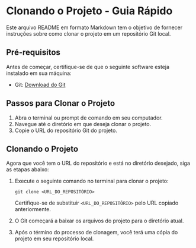 # Clonando o Projeto - Guia Rápido

Este arquivo README em formato Markdown tem o objetivo de fornecer instruções sobre como clonar o projeto em um repositório Git local.

## Pré-requisitos

Antes de começar, certifique-se de que o seguinte software esteja instalado em sua máquina:

- Git: [Download do Git](https://git-scm.com/downloads)

## Passos para Clonar o Projeto

1. Abra o terminal ou prompt de comando em seu computador.
2. Navegue até o diretório em que deseja clonar o projeto.
3. Copie o URL do repositório Git do projeto.

## Clonando o Projeto

Agora que você tem o URL do repositório e está no diretório desejado, siga as etapas abaixo:

1. Execute o seguinte comando no terminal para clonar o projeto:

   ```shell
   git clone <URL_DO_REPOSITÓRIO>
   ```

   Certifique-se de substituir `<URL_DO_REPOSITÓRIO>` pelo URL copiado anteriormente.

2. O Git começará a baixar os arquivos do projeto para o diretório atual.

3. Após o término do processo de clonagem, você terá uma cópia do projeto em seu repositório local.

